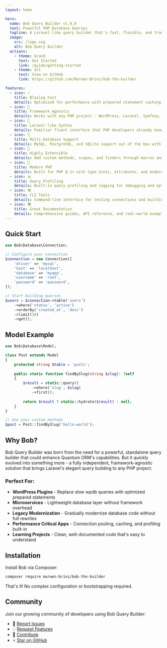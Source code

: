 ```yaml
---
layout: home

hero:
  name: Bob Query Builder v1.0.0
  text: Powerful PHP Database Queries
  tagline: A Laravel-like query builder that's fast, flexible, and framework-agnostic
  image:
    src: /logo.svg
    alt: Bob Query Builder
  actions:
    - theme: brand
      text: Get Started
      link: /guide/getting-started
    - theme: alt
      text: View on GitHub
      link: https://github.com/Marwen-Brini/bob-the-builder

features:
  - icon: ⚡
    title: Blazing Fast
    details: Optimized for performance with prepared statement caching, connection pooling, and minimal overhead
  - icon: 🔧
    title: Framework Agnostic
    details: Works with any PHP project - WordPress, Laravel, Symfony, or standalone applications
  - icon: 🎯
    title: Laravel-like Syntax
    details: Familiar fluent interface that PHP developers already know and love
  - icon: 🗄️
    title: Multi-Database Support
    details: MySQL, PostgreSQL, and SQLite support out of the box with PDO
  - icon: 🔌
    title: Highly Extensible
    details: Add custom methods, scopes, and finders through macros and model extensions
  - icon: 🚀
    title: Modern PHP
    details: Built for PHP 8.1+ with type hints, attributes, and modern best practices
  - icon: 📊
    title: Query Profiling
    details: Built-in query profiling and logging for debugging and optimization
  - icon: 🛠️
    title: CLI Tools
    details: Command-line interface for testing connections and building queries
  - icon: 📚
    title: Great Documentation
    details: Comprehensive guides, API reference, and real-world examples
---
```


## Quick Start

```php
use Bob\Database\Connection;

// Configure your connection
$connection = new Connection([
    'driver' => 'mysql',
    'host' => 'localhost',
    'database' => 'myapp',
    'username' => 'root',
    'password' => 'password',
]);

// Start building queries
$users = $connection->table('users')
    ->where('status', 'active')
    ->orderBy('created_at', 'desc')
    ->limit(10)
    ->get();
```

## Model Example

```php
use Bob\Database\Model;

class Post extends Model
{
    protected string $table = 'posts';
    
    public static function findBySlug(string $slug): ?self
    {
        $result = static::query()
            ->where('slug', $slug)
            ->first();
        
        return $result ? static::hydrate($result) : null;
    }
}

// Use your custom methods
$post = Post::findBySlug('hello-world');
```

## Why Bob?

Bob Query Builder was born from the need for a powerful, standalone query builder that could enhance Quantum ORM's capabilities. But it quickly evolved into something more - a fully independent, framework-agnostic solution that brings Laravel's elegant query building to any PHP project.

### Perfect For:

- **WordPress Plugins** - Replace slow wpdb queries with optimized prepared statements
- **Microservices** - Lightweight database layer without framework overhead  
- **Legacy Modernization** - Gradually modernize database code without full rewrites
- **Performance Critical Apps** - Connection pooling, caching, and profiling built-in
- **Learning Projects** - Clean, well-documented code that's easy to understand

## Installation

Install Bob via Composer:

```bash
composer require marwen-brini/bob-the-builder
```

That's it! No complex configuration or bootstrapping required.

## Community

Join our growing community of developers using Bob Query Builder:

- 🐛 [Report Issues](https://github.com/Marwen-Brini/bob-the-builder/issues)
- 💡 [Request Features](https://github.com/Marwen-Brini/bob-the-builder/discussions)
- 🤝 [Contribute](https://github.com/Marwen-Brini/bob-the-builder/pulls)
- ⭐ [Star on GitHub](https://github.com/Marwen-Brini/bob-the-builder)